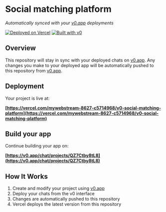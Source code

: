# Social matching platform

*Automatically synced with your [v0.app](https://v0.app) deployments*

[![Deployed on Vercel](https://img.shields.io/badge/Deployed%20on-Vercel-black?style=for-the-badge&logo=vercel)](https://vercel.com/mywebstream-8627-c5714968/v0-social-matching-platform)
[![Built with v0](https://img.shields.io/badge/Built%20with-v0.app-black?style=for-the-badge)](https://v0.app/chat/projects/QZ7Ctby8tL8)

## Overview

This repository will stay in sync with your deployed chats on [v0.app](https://v0.app).
Any changes you make to your deployed app will be automatically pushed to this repository from [v0.app](https://v0.app).

## Deployment

Your project is live at:

**[https://vercel.com/mywebstream-8627-c5714968/v0-social-matching-platform](https://vercel.com/mywebstream-8627-c5714968/v0-social-matching-platform)**

## Build your app

Continue building your app on:

**[https://v0.app/chat/projects/QZ7Ctby8tL8](https://v0.app/chat/projects/QZ7Ctby8tL8)**

## How It Works

1. Create and modify your project using [v0.app](https://v0.app)
2. Deploy your chats from the v0 interface
3. Changes are automatically pushed to this repository
4. Vercel deploys the latest version from this repository
